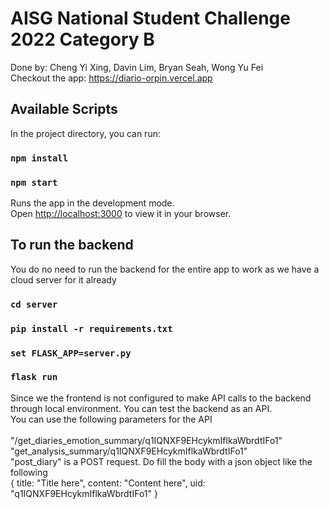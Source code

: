 # AISG National Student Challenge 2022 Category B
Done by: Cheng Yi Xing, Davin Lim, Bryan Seah, Wong Yu Fei \
Checkout the app: https://diario-orpin.vercel.app


## Available Scripts

In the project directory, you can run:

### `npm install`
### `npm start`

Runs the app in the development mode.\
Open [http://localhost:3000](http://localhost:3000) to view it in your browser.


## To run the backend
You do no need to run the backend for the entire app to work as we have a cloud server for it already

### `cd server`
### `pip install -r requirements.txt`
### `set FLASK_APP=server.py`
### `flask run`

Since we the frontend is not configured to make API calls to the backend through local environment. You can test the backend as an API.\
You can use the following parameters for the API \
\
"/get_diaries_emotion_summary/q1IQNXF9EHcykmIflkaWbrdtIFo1" \
"get_analysis_summary/q1IQNXF9EHcykmIflkaWbrdtIFo1" \
"post_diary" is a POST request. Do fill the body with a json object like the following \
{
  title: "Title here",
  content: "Content here",
  uid: "q1IQNXF9EHcykmIflkaWbrdtIFo1"
 }

